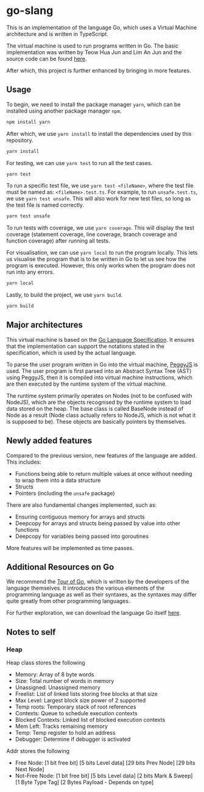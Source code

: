 # go-slang

This is an implementation of the language Go, which uses a Virtual Machine architecture and is written in TypeScript.

The virtual machine is used to run programs written in Go. The basic implementation was written by Teow Hua Jun and Lim An Jun and the source code can be found [here](https://github.com/huajun07/go-virtual-machine).

After which, this project is further enhanced by bringing in more features.

## Usage

To begin, we need to install the package manager `yarn`, which can be installed using another package manager `npm`.

```sh
npm install yarn
```

After which, we use `yarn install` to install the dependencies used by this repository.

```sh
yarn install
```

For testing, we can use `yarn test` to run all the test cases.

```sh
yarn test
```

To run a specific test file, we use `yarn test <fileName>`, where the test file must be named as: `<fileName>.test.ts`. For example, to run `unsafe.test.ts`, we use `yarn test unsafe`. This will also work for new test files, so long as the test file is named correctly.

```sh
yarn test unsafe
```

To run tests with coverage, we use `yarn coverage`. This will display the test coverage (statement coverage, line coverage, branch coverage and function coverage) after running all tests.

For visualisation, we can use `yarn local` to run the program locally. This lets us visualise the program that is to be written in Go to let us see how the program is executed. However, this only works when the program does not run into any errors.

```sh
yarn local
```

Lastly, to build the project, we use `yarn build`.

```sh
yarn build
```

## Major architectures

This virtual machine is based on the [Go Language Specification](https://go.dev/ref/spec). It ensures that the implementation can support the notations stated in the specification, which is used by the actual language.

To parse the user program written in Go into the virtual machine, [PeggyJS](https://peggyjs.org/) is used. The user program is first parsed into an Abstract Syntax Tree (AST) using PeggyJS, then it is compiled into virtual machine instructions, which are then executed by the runtime system of the virtual machine.

The runtime system primarily operates on Nodes (not to be confused with NodeJS), which are the objects recognised by the runtime system to load data stored on the heap. The base class is called BaseNode instead of Node as a result (Node class actually refers to NodeJS, which is not what it is supposed to be). These objects are basically pointers by themselves.

## Newly added features

Compared to the previous version, new features of the language are added. This includes:

- Functions being able to return multiple values at once without needing to wrap them into a data structure
- Structs
- Pointers (including the `unsafe` package)

There are also fundamental changes implemented, such as:

- Ensuring contiguous memory for arrays and structs
- Deepcopy for arrays and structs being passed by value into other functions
- Deepcopy for variables being passed into goroutines

More features will be implemented as time passes.

## Additional Resources on Go

We recommend the [Tour of Go](https://go.dev/tour/welcome/1), which is written by the developers of the language themselves. It introduces the various elements of the programming language as well as their syntaxes, as the syntaxes may differ quite greatly from other programming languages.

For further exploration, we can download the language Go itself [here](https://go.dev/doc/install).

## Notes to self

### Heap

Heap class stores the following
- Memory: Array of 8 byte words
- Size: Total number of words in memory
- Unassigned: Unassigned memory
- Freelist: List of linked lists storing free blocks at that size
- Max Level: Largest block size power of 2 supported
- Temp roots: Temporary stack of root references
- Contexts: Queue to schedule execution contexts
- Blocked Contexts: Linked list of blocked execution contexts
- Mem Left: Tracks remaining memory
- Temp: Temp register to hold an address
- Debugger: Determine if debugger is activated

Addr stores the following
- Free Node: [1 bit free bit] [5 bits Level data] [29 bits Prev Node] [29 bits Next Node]
- Not-Free Node: [1 bit free bit] [5 bits Level data] [2 bits Mark & Sweep] [1 Byte Type Tag] [2 Bytes Payload - Depends on type]
